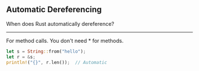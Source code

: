 ## Automatic Dereferencing

When does Rust automatically dereference?

---

For method calls. You don't need * for methods.

```rust
let s = String::from("hello");
let r = &s;
println!("{}", r.len());  // Automatic
```

